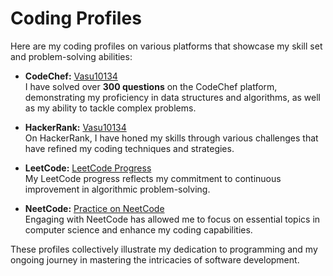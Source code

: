 # Coding Profiles

Here are my coding profiles on various platforms that showcase my skill set and problem-solving abilities:

- **CodeChef:** [Vasu10134](https://www.codechef.com/users/vasu10134)  
  I have solved over **300 questions** on the CodeChef platform, demonstrating my proficiency in data structures and algorithms, as well as my ability to tackle complex problems.

- **HackerRank:** [Vasu10134](https://www.hackerrank.com/profile/Vasu10134)  
  On HackerRank, I have honed my skills through various challenges that have refined my coding techniques and strategies.

- **LeetCode:** [LeetCode Progress](https://leetcode.com/progress/)  
  My LeetCode progress reflects my commitment to continuous improvement in algorithmic problem-solving.

- **NeetCode:** [Practice on NeetCode](https://neetcode.io/practice)  
  Engaging with NeetCode has allowed me to focus on essential topics in computer science and enhance my coding capabilities.

These profiles collectively illustrate my dedication to programming and my ongoing journey in mastering the intricacies of software development.
